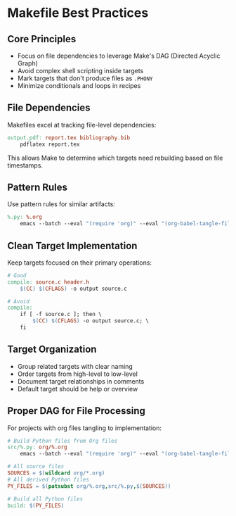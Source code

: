 # Makefile Best Practices

## Core Principles
- Focus on file dependencies to leverage Make's DAG (Directed Acyclic Graph)
- Avoid complex shell scripting inside targets
- Mark targets that don't produce files as `.PHONY`
- Minimize conditionals and loops in recipes

## File Dependencies
Makefiles excel at tracking file-level dependencies:

```makefile
output.pdf: report.tex bibliography.bib
    pdflatex report.tex
```

This allows Make to determine which targets need rebuilding based on file timestamps.

## Pattern Rules
Use pattern rules for similar artifacts:

```makefile
%.py: %.org
    emacs --batch --eval "(require 'org)" --eval "(org-babel-tangle-file \"$<\")"
```

## Clean Target Implementation
Keep targets focused on their primary operations:

```makefile
# Good
compile: source.c header.h
    $(CC) $(CFLAGS) -o output source.c

# Avoid
compile:
    if [ -f source.c ]; then \
        $(CC) $(CFLAGS) -o output source.c; \
    fi
```

## Target Organization
- Group related targets with clear naming
- Order targets from high-level to low-level
- Document target relationships in comments
- Default target should be help or overview

## Proper DAG for File Processing
For projects with org files tangling to implementation:

```makefile
# Build Python files from Org files
src/%.py: org/%.org
    emacs --batch --eval "(require 'org)" --eval "(org-babel-tangle-file \"$<\")"

# All source files
SOURCES = $(wildcard org/*.org)
# All derived Python files
PY_FILES = $(patsubst org/%.org,src/%.py,$(SOURCES))

# Build all Python files
build: $(PY_FILES)
```